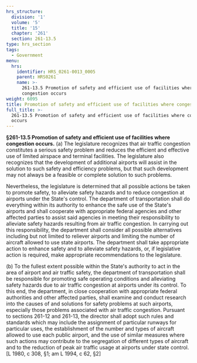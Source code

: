 ```yaml
---
hrs_structure:
  division: '1'
  volume: '5'
  title: '15'
  chapter: '261'
  section: 261-13.5
type: hrs_section
tags:
  - Government
menu:
  hrs:
    identifier: HRS_0261-0013_0005
    parent: HRS0261
    name: >-
      261-13.5 Promotion of safety and efficient use of facilities where
      congestion occurs
weight: 6095
title: Promotion of safety and efficient use of facilities where congestion occurs
full_title: >-
  261-13.5 Promotion of safety and efficient use of facilities where congestion
  occurs
---
```

**§261-13.5 Promotion of safety and efficient use of facilities where congestion occurs.** (a) The legislature recognizes that air traffic congestion constitutes a serious safety problem and reduces the efficient and effective use of limited airspace and terminal facilities. The legislature also recognizes that the development of additional airports will assist in the solution to such safety and efficiency problems, but that such development may not always be a feasible or complete solution to such problems.

Nevertheless, the legislature is determined that all possible actions be taken to promote safety, to alleviate safety hazards and to reduce congestion at airports under the State's control. The department of transportation shall do everything within its authority to enhance the safe use of the State's airports and shall cooperate with appropriate federal agencies and other affected parties to assist said agencies in meeting their responsibility to alleviate safety hazards resulting from air traffic congestion. In carrying out this responsibility, the department shall consider all possible alternatives including but not limited to reliever airports and limiting the number of aircraft allowed to use state airports. The department shall take appropriate action to enhance safety and to alleviate safety hazards, or, if legislative action is required, make appropriate recommendations to the legislature.

(b) To the fullest extent possible within the State's authority to act in the area of airport and air traffic safety, the department of transportation shall be responsible for promoting safe operating conditions and alleviating safety hazards due to air traffic congestion at airports under its control. To this end, the department, in close cooperation with appropriate federal authorities and other affected parties, shall examine and conduct research into the causes of and solutions for safety problems at such airports, especially those problems associated with air traffic congestion. Pursuant to sections 261-12 and 261-13, the director shall adopt such rules and standards which may include the assignment of particular runways for particular uses, the establishment of the number and types of aircraft allowed to use each public airport, and the use of similar measures where such actions may contribute to the segregation of different types of aircraft and to the reduction of peak air traffic usage at airports under state control. [L 1980, c 308, §1; am L 1994, c 62, §2]